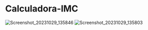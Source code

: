 # Calculadora-IMC
![Screenshot_20231029_135846](https://github.com/felipe-matos/Calculadora-IMC/assets/70587403/a4ed956a-5912-4f64-ad0e-abea4210c05d)
![Screenshot_20231029_135803](https://github.com/felipe-matos/Calculadora-IMC/assets/70587403/8a4df7cb-f2bc-47e9-afde-6df6e2dc40ff)
